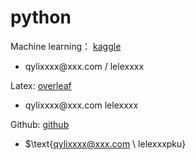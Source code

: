 # python

Machine learning： [kaggle](www.kaggle.com)

- $\text{qylixxxx@xxx.com / lelexxxx}$

Latex:  [overleaf](overleaf.com)

- $\text{qylixxxx@xxx.com \ lelexxxx}$

Github: [github](github.com)

- $\text{qylixxxx@xxx.com \ lelexxxpku}

